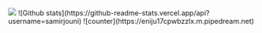<img src="https://user-images.githubusercontent.com/52347812/137624699-ce6bb7ee-eb84-46f1-ac69-c4b78b22db90.png">
![Github stats](https://github-readme-stats.vercel.app/api?username=samirjouni)
![counter](https://eniju17cpwbzzlx.m.pipedream.net)
